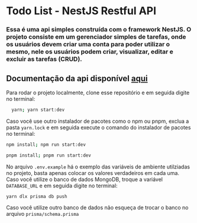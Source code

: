 # Todo List - NestJS Restful API
### Essa é uma api simples construída com o framework NestJS. O projeto consiste em um gerenciador simples de tarefas, onde os usuários devem criar uma conta para poder utilizar o mesmo, nele os usuários podem criar, visualizar, editar e excluir as tarefas (CRUD).

## Documentação da api disponível <a href="https://nestjs-todolist-api.onrender.com/api">aqui</a>

Para rodar o projeto localmente, clone esse repositório e em seguida digite no terminal:

```bash
  yarn; yarn start:dev
```

Caso você use outro instalador de pacotes como o npm ou pnpm, exclua a pasta `yarn.lock` e em seguida execute o comando do instalador de pacotes no terminal: 

```bash
npm install; npm run start:dev
```

```bash
pnpm install; pnpm run start:dev
```

No arquivo `.env.example` há o exemplo das variáveis de ambiente utilziadas no projeto, basta apenas colocar os valores verdadeiros em cada uma. Caso você utilize o banco de dados MongoDB, troque a variável `DATABASE_URL` e em seguida digite no terminal: 

```bash
yarn dlx prisma db push
```

Caso você utilize outro banco de dados não esqueça de trocar o banco no arquivo `prisma/schema.prisma`
